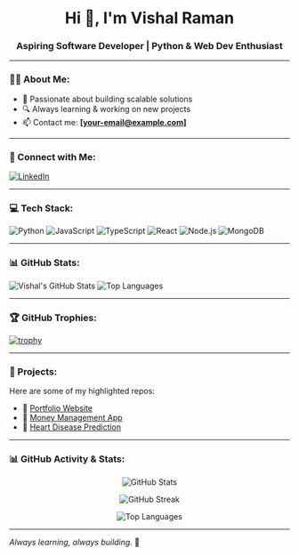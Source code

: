 <h1 align="center">Hi 👋, I'm Vishal Raman</h1>
<h3 align="center">Aspiring Software Developer | Python & Web Dev Enthusiast</h3>

---

### 🧑‍💻 About Me:

- 🎯 Passionate about building scalable solutions  
- 🔍 Always learning & working on new projects  
- 📫 Contact me: **[your-email@example.com]**

---

### 🔗 Connect with Me:

[![LinkedIn](https://img.shields.io/badge/-LinkedIn-blue?style=flat&logo=linkedin)](https://www.linkedin.com/in/YOUR-USERNAME)

---

### 💻 Tech Stack:

![Python](https://img.shields.io/badge/-Python-3776AB?style=flat&logo=python&logoColor=white)
![JavaScript](https://img.shields.io/badge/-JavaScript-F7DF1E?style=flat&logo=javascript&logoColor=black)
![TypeScript](https://img.shields.io/badge/-TypeScript-007ACC?style=flat&logo=typescript)
![React](https://img.shields.io/badge/-React-20232A?style=flat&logo=react)
![Node.js](https://img.shields.io/badge/-Node.js-339933?style=flat&logo=nodedotjs)
![MongoDB](https://img.shields.io/badge/-MongoDB-47A248?style=flat&logo=mongodb)

---

### 📊 GitHub Stats:

![Vishal's GitHub Stats](https://github-readme-stats.vercel.app/api?username=thevishalmisra&show_icons=true&theme=tokyonight)
![Top Languages](https://github-readme-stats.vercel.app/api/top-langs/?username=thevishalmisra&layout=compact&theme=tokyonight)

---

### 🏆 GitHub Trophies:

[![trophy](https://github-profile-trophy.vercel.app/?username=thevishalmisra&theme=radical)](https://github.com/ryo-ma/github-profile-trophy)

---

### 🚀 Projects:

Here are some of my highlighted repos:

- 🔧 [Portfolio Website](https://github.com/thevishalmisra/portfolio)
- 🧮 [Money Management App](https://github.com/thevishalmisra/money-management)
- 🧠 [Heart Disease Prediction](https://github.com/thevishalmisra/heart-diseases-predication)


---

### 📊 GitHub Activity & Stats:

<p align="center">
  <img src="https://github-readme-stats.vercel.app/api?username=thevishalmisra&show_icons=true&theme=tokyonight" alt="GitHub Stats" />
</p>

<p align="center">
  <img src="https://github-readme-streak-stats.herokuapp.com?user=thevishalmisra&theme=tokyonight&date_format=M%20j%5B%2C%20Y%5D" alt="GitHub Streak" />
</p>

<p align="center">
  <img src="https://github-readme-stats.vercel.app/api/top-langs/?username=thevishalmisra&layout=compact&theme=tokyonight" alt="Top Languages" />
</p>


---

*Always learning, always building.* 🚀


<!--
**thevishalmisra/thevishalmisra** is a ✨ _special_ ✨ repository because its `README.md` (this file) appears on your GitHub profile.

Here are some ideas to get you started:

- 🔭 I’m currently working on ...
- 🌱 I’m currently learning ...
- 👯 I’m looking to collaborate on ...
- 🤔 I’m looking for help with ...
- 💬 Ask me about ...
- 📫 How to reach me: ...
- 😄 Pronouns: ...
- ⚡ Fun fact: ...
-->
